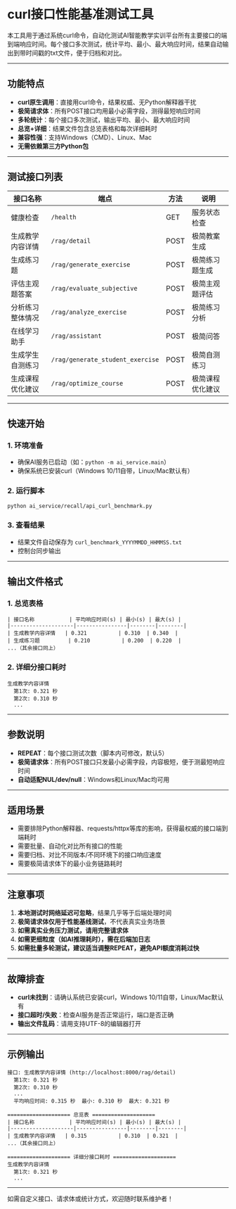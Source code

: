 # curl接口性能基准测试工具

本工具用于通过系统curl命令，自动化测试AI智能教学实训平台所有主要接口的端到端响应时间。每个接口多次测试，统计平均、最小、最大响应时间，结果自动输出到带时间戳的txt文件，便于归档和对比。

---

## 功能特点

- **curl原生调用**：直接用curl命令，结果权威、无Python解释器干扰
- **极简请求体**：所有POST接口均用最小必需字段，测得最短响应时间
- **多轮统计**：每个接口多次测试，输出平均、最小、最大响应时间
- **总览+详细**：结果文件包含总览表格和每次详细耗时
- **兼容性强**：支持Windows（CMD）、Linux、Mac
- **无需依赖第三方Python包**

---

## 测试接口列表

| 接口名称           | 端点                                 | 方法 | 说明                 |
|--------------------|--------------------------------------|------|----------------------|
| 健康检查           | `/health`                            | GET  | 服务状态检查         |
| 生成教学内容详情   | `/rag/detail`                        | POST | 极简教案生成         |
| 生成练习题         | `/rag/generate_exercise`             | POST | 极简练习题生成       |
| 评估主观题答案     | `/rag/evaluate_subjective`           | POST | 极简主观题评估       |
| 分析练习整体情况   | `/rag/analyze_exercise`              | POST | 极简练习分析         |
| 在线学习助手       | `/rag/assistant`                     | POST | 极简问答             |
| 生成学生自测练习   | `/rag/generate_student_exercise`     | POST | 极简自测练习         |
| 生成课程优化建议   | `/rag/optimize_course`               | POST | 极简课程优化建议     |

---

## 快速开始

### 1. 环境准备
- 确保AI服务已启动（如：`python -m ai_service.main`）
- 确保系统已安装curl（Windows 10/11自带，Linux/Mac默认有）

### 2. 运行脚本

```bash
python ai_service/recall/api_curl_benchmark.py
```

### 3. 查看结果
- 结果文件自动保存为 `curl_benchmark_YYYYMMDD_HHMMSS.txt`
- 控制台同步输出

---

## 输出文件格式

### 1. 总览表格

```
| 接口名称           | 平均响应时间(s) | 最小(s) | 最大(s) |
|--------------------|----------------|--------|--------|
| 生成教学内容详情   | 0.321          | 0.310  | 0.340  |
| 生成练习题         | 0.210          | 0.200  | 0.220  |
...（其余接口同上）
```

### 2. 详细分接口耗时

```
生成教学内容详情
  第1次: 0.321 秒
  第2次: 0.310 秒
  ...
```

---

## 参数说明

- **REPEAT**：每个接口测试次数（脚本内可修改，默认5）
- **极简请求体**：所有POST接口只发最小必需字段，内容极短，便于测最短响应时间
- **自动适配NUL/dev/null**：Windows和Linux/Mac均可用

---

## 适用场景

- 需要排除Python解释器、requests/httpx等库的影响，获得最权威的接口端到端耗时
- 需要批量、自动化对比所有接口的性能
- 需要归档、对比不同版本/不同环境下的接口响应速度
- 需要极简请求体下的最小业务链路耗时

---

## 注意事项

1. **本地测试时网络延迟可忽略**，结果几乎等于后端处理时间
2. **极简请求体仅用于性能基线测试**，不代表真实业务场景
3. **如需真实业务压力测试，请用完整请求体**
4. **如需更细粒度（如AI推理耗时），需在后端加日志**
5. **如需批量多轮测试，建议适当调整REPEAT，避免API额度消耗过快**

---

## 故障排查

- **curl未找到**：请确认系统已安装curl，Windows 10/11自带，Linux/Mac默认有
- **接口超时/失败**：检查AI服务是否正常运行，端口是否正确
- **输出文件乱码**：请用支持UTF-8的编辑器打开

---

## 示例输出

```
接口: 生成教学内容详情 (http://localhost:8000/rag/detail)
  第1次: 0.321 秒
  第2次: 0.310 秒
  ...
  平均响应时间: 0.315 秒  最小: 0.310 秒  最大: 0.321 秒

==================== 总览表 ====================
| 接口名称           | 平均响应时间(s) | 最小(s) | 最大(s) |
|--------------------|----------------|--------|--------|
| 生成教学内容详情   | 0.315          | 0.310  | 0.321  |
...（其余接口同上）

==================== 详细分接口耗时 ====================
生成教学内容详情
  第1次: 0.321 秒
  ...
```

---

如需自定义接口、请求体或统计方式，欢迎随时联系维护者！ 